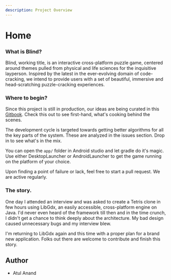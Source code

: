 ```yaml
---
description: Project Overview
---
```


# Home

### What is Blind?

Blind, working title, is an interactive cross-platform puzzle game, centered around themes pulled from physical and life sciences for the inquisitive layperson. Inspired by the latest in the ever-evolving domain of code-cracking, we intend to provide users with a set of beautiful, immersive and head-scratching puzzle-cracking experiences.

### Where to begin?

Since this project is still in production, our ideas are being curated in this [Gitbook](https://app.gitbook.com/@blind-1/s/blind/). Check this out to see first-hand, what's cooking behind the scenes.

The development cycle is targeted towards getting better algorithms for all the key parts of the system. These are analyzed in the issues section. Drop in to see what's in the mix.

You can open the `app/` folder in Android studio and let gradle do it's magic. Use either DesktopLauncher or AndroidLauncher to get the game running on the platform of your choice.

Upon finding a point of failure or lack, feel free to start a pull request. We are active regularly.

### The story.

One day I attended an interview and was asked to create a Tetris clone in few hours using LibGdx, an easily accessible, cross-platform engine on Java. I'd never even heard of the framework till then and in the time crunch, I didn't get a chance to think deeply about the architecture. My bad design caused unnecessary bugs and my interview blew.

I'm returning to LibGdx again and this time with a proper plan for a brand new application. Folks out there are welcome to contribute and finish this story.

## Author

* Atul Anand

